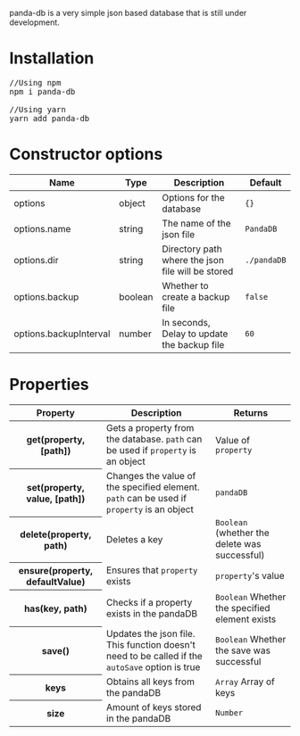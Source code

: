 panda-db is a very simple json based database that is still under development.

# Installation
<pre>
//Using npm
npm i panda-db

//Using yarn
yarn add panda-db
</pre>
# Constructor options
<table>
    <thead>
        <tr>
            <th>Name</th>
            <th>Type</th>
            <th>Description</th>
            <th>Default</th>
        </tr>
    </thead>
    <tbody>
        <tr>
            <td>options</td>
            <td>object</td>
            <td>Options for the database</td>
            <td><code>{}</code></td>
        </tr>
        <tr>
            <td>options.name</td>
            <td>string</td>
            <td>The name of the json file</td>
            <td><code>PandaDB</code></td>
        </tr>
        <tr>
            <td>options.dir</td>
            <td>string</td>
            <td>Directory path where the json file will be stored</td>
            <td><code>./pandaDB</code></td>
        </tr>
        <tr>
            <td>options.backup</td>
            <td>boolean</td>
            <td>Whether to create a backup file</td>
            <td><code>false</code></td>
        </tr>
        <tr>
             <td>options.backupInterval</td>
             <td>number</td>
             <td>In seconds, Delay to update the backup file</td>
             <td><code>60</code></td>
        </tr>
    </tbody>
</table>

# Properties
<table>
    <thead>
        <tr>
            <th>Property</th>
            <th>Description</th>
            <th>Returns</th>
        </tr>
    </thead>
    <tbody>
        <tr>
            <th>get(property, [path])</th>
            <td>Gets a property from the database. <code>path</code> can be used if <code>property</code> is an object</td>
            <td>Value of <code>property</code></td>
        </tr>
        <tr>
            <th>set(property, value, [path])</th>
            <td>Changes the value of the specified element. <code>path</code> can be used if <code>property</code> is an object</td>
            <td><code>pandaDB</code></td>
        </tr>
        <tr>
            <th>delete(property, path)</th>
            <td>Deletes a key</td>
            <td><code>Boolean</code> (whether the delete was successful)</td>
        </tr>
        <tr>
            <th>ensure(property, defaultValue)</th>
            <td>Ensures that <code>property</code> exists</td>
            <td><code>property</code>'s value</td>
        </tr>
        <tr>
            <th>has(key, path)</th>
            <td>Checks if a property exists in the pandaDB</td>
            <td><code>Boolean</code> Whether the specified element exists</td>
        </tr>
        <tr>
            <th>save()</th>
            <td>Updates the json file. This function doesn't need to be called if the <code>autoSave</code> option is true</td>
            <td><code>Boolean</code> Whether the save was successful</td>
        </tr>
        <tr>
            <th>keys</th>
            <td>Obtains all keys from the pandaDB</td>
            <td><code>Array</code> Array of keys</td>
        </tr>
        <tr>
            <th>size</th>
            <td>Amount of keys stored in the pandaDB</td>
            <td><code>Number</code></td>
        </tr>
    </tbody>
</table>

